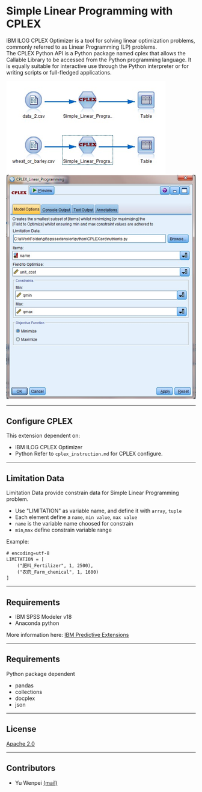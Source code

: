 # Simple Linear Programming with CPLEX

IBM ILOG CPLEX Optimizer is a tool for solving linear optimization problems, commonly referred to as Linear Programming (LP) problems.  
The CPLEX Python API is a Python package named cplex that allows the Callable Library to be accessed from the Python programming language. It is equally suitable for interactive use through the Python interpreter or for writing scripts or full-fledged applications.  

![stream](./screenshot/stream.jpg)
![node](./screenshot/node.jpg)

---
## Configure CPLEX
This extension dependent on:
 - IBM ILOG CPLEX Optimizer
 - Python
Refer to `cplex_instruction.md` for CPLEX configure.

---
## Limitation Data
Limitation Data provide constrain data for Simple Linear Programming problem.

- Use "LIMITATION" as variable name, and define it with `array`, `tuple`
- Each element define a `name`, `min value`, `max value`
- `name` is the variable name choosed for constrain
- `min`,`max` define constrain variable range

Example:
```
# encoding=utf-8
LIMITATION = [
    ("肥料_Fertilizer", 1, 2500),
    ("农药_Farm_chemical", 1, 1600)
]
```

---
## Requirements

- IBM SPSS Modeler v18
- Anaconda python 

More information here: [IBM Predictive Extensions][2]

---
## Requirements
Python package dependent
- pandas
- collections
- docplex
- json
---
## License

[Apache 2.0][1]

---
## Contributors
- Yu Wenpei [(mail)](yuwenp@cn.ibm.com)

[1]:http://www.apache.org/licenses/LICENSE-2.0.html
[2]:https://developer.ibm.com/predictiveanalytics/downloads/#tab2